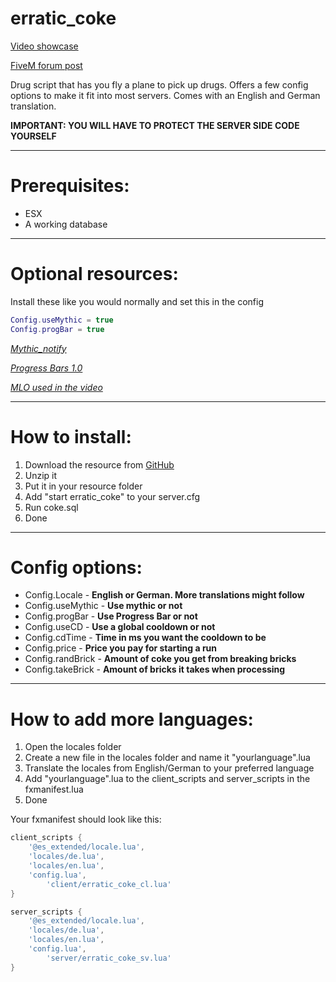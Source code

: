 # erratic_coke
[Video showcase](https://www.youtube.com/watch?v=OU9ycYdx3Jw&feature=youtu.be)

[FiveM forum post](https://forum.cfx.re/t/release-erratic-coke-a-plane-coke-run/1188641)

Drug script that has you fly a plane to pick up drugs. Offers a few config options to make it fit into most servers. Comes with an English and German translation.

__IMPORTANT: YOU WILL HAVE TO PROTECT THE SERVER SIDE CODE YOURSELF__

---

# Prerequisites:
- ESX
- A working database

---

# Optional resources: 
Install these like you would normally and set this in the config

```lua
Config.useMythic = true
Config.progBar = true
```

_[Mythic_notify](https://github.com/JayMontana36/mythic_notify)_

_[Progress Bars 1.0](https://forum.cfx.re/t/release-progress-bars-1-0-standalone/526287)_

_[MLO used in the video](https://www.gta5-mods.com/maps/mlo-4x-drug-lab-interiors-sp-fivem)_

---

# How to install:

1. Download the resource from [GitHub](https://github.com/TTVErraticAlcoholic/erratic_coke)
2. Unzip it
3. Put it in your resource folder
4. Add "start erratic_coke" to your server.cfg
5. Run coke.sql
6. Done

---

# Config options:

- Config.Locale - __English or German. More translations might follow__
- Config.useMythic - __Use mythic or not__
- Config.progBar - __Use Progress Bar or not__
- Config.useCD - __Use a global cooldown or not__
- Config.cdTime - __Time in ms you want the cooldown to be__
- Config.price - __Price you pay for starting a run__
- Config.randBrick - __Amount of coke you get from breaking bricks__
- Config.takeBrick - __Amount of bricks it takes when processing__

---

# How to add more languages:

1. Open the locales folder
2. Create a new file in the locales folder and name it "yourlanguage".lua
3. Translate the locales from English/German to your preferred language
4. Add "yourlanguage".lua to the client_scripts and server_scripts in the fxmanifest.lua
5. Done

Your fxmanifest should look like this: 

```lua
client_scripts {
	'@es_extended/locale.lua',
	'locales/de.lua',
	'locales/en.lua',
	'config.lua',
    	'client/erratic_coke_cl.lua'
}

server_scripts {
	'@es_extended/locale.lua',
	'locales/de.lua',
	'locales/en.lua',
	'config.lua',
    	'server/erratic_coke_sv.lua'
}

